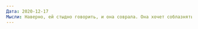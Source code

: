 ```yaml
---
Дата: 2020-12-17
Мысли: Наверно, ей стыдно говорить, и она соврала. Она хочет соблазнять мужчин, быть содержанкой или проституткой. Как иначе можно говорить даже в шутку о винирах за миллион. У неё ведь уже есть знакомые, которые подались в проститутки.
---
```

